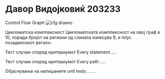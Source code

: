 # Давор Видојковиќ 203233
Control Flow Graph
![cfg drawio](https://github.com/dvidojkovic/SI_2023_lab2_203233/assets/84772557/6208bec9-9007-4a71-8892-3d3ed9286d0b)

Цикломатска комплексност
Цикломатската комплексност на овој граф е 10, поради бројот на региони од сликата изнесува 9, и плус позадинскиот регион.

Тест случаи според критериумот Every statement
....

Тест случаи според критериумот Every path
....

Објаснување на напишаните unit tests
... ...
